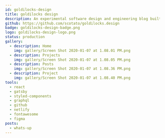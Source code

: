 ```yaml
---
id: goldilocks-design
title: goldilocks design
description: An experimental software design and engineering blog built with modern web tools.
github: https://github.com/scotato/goldilocks.design
badge: goldilocks-design-badge.png
logo: goldilocks-design-logo.png
status: production
gallery:
  - description: Home
    img: gallery/Screen Shot 2020-01-07 at 1.08.01 PM.png
  - description: Projects
    img: gallery/Screen Shot 2020-01-07 at 1.08.05 PM.png
  - description: Posts
    img: gallery/Screen Shot 2020-01-07 at 1.08.36 PM.png
  - description: Project
    img: gallery/Screen Shot 2020-01-07 at 1.08.40 PM.png
tools: 
  - react
  - gatsby
  - styled-components
  - graphql
  - github
  - netlify
  - fontawesome
  - figma
posts:
  - whats-up
---
```

